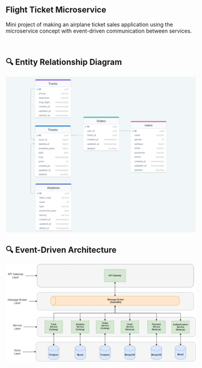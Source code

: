 ## Flight Ticket Microservice
Mini project of making an airplane ticket sales application using the microservice concept with event-driven communication between services.

<br>

## 🔍 Entity Relationship Diagram

<div align="center">
  
  <img src="https://raw.githubusercontent.com/bimaagung/flight-ticket-api-microservice/master/erdflightticket.png" width="600">

</div>

## 🔍 Event-Driven Architecture

<div align="center">
  
  <img src="https://raw.githubusercontent.com/bimaagung/flight-ticket-api-microservice/master/microservice.png" width="600">

</div>
